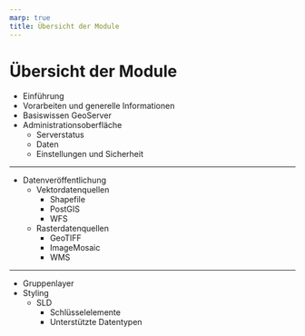```yaml
---
marp: true
title: Übersicht der Module
---
```


# Übersicht der Module

* Einführung  
* Vorarbeiten und generelle Informationen  
* Basiswissen GeoServer  
* Administrationsoberfläche  
  * Serverstatus  
  * Daten  
  * Einstellungen und Sicherheit

---

* Datenveröffentlichung  
  * Vektordatenquellen  
    * Shapefile  
    * PostGIS  
    * WFS  
  * Rasterdatenquellen  
    * GeoTIFF  
    * ImageMosaic  
    * WMS

---

* Gruppenlayer  
* Styling  
  * SLD  
    * Schlüsselelemente  
    * Unterstützte Datentypen
